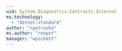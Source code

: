 ```yaml
---
uid: System.Diagnostics.Contracts.Internal
ms.technology: 
  - "dotnet-standard"
author: "rpetrusha"
ms.author: "ronpet"
manager: "wpickett"
---
```

